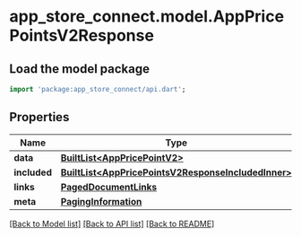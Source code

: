 # app_store_connect.model.AppPricePointsV2Response

## Load the model package
```dart
import 'package:app_store_connect/api.dart';
```

## Properties
Name | Type | Description | Notes
------------ | ------------- | ------------- | -------------
**data** | [**BuiltList&lt;AppPricePointV2&gt;**](AppPricePointV2.md) |  | 
**included** | [**BuiltList&lt;AppPricePointsV2ResponseIncludedInner&gt;**](AppPricePointsV2ResponseIncludedInner.md) |  | [optional] 
**links** | [**PagedDocumentLinks**](PagedDocumentLinks.md) |  | 
**meta** | [**PagingInformation**](PagingInformation.md) |  | [optional] 

[[Back to Model list]](../README.md#documentation-for-models) [[Back to API list]](../README.md#documentation-for-api-endpoints) [[Back to README]](../README.md)


